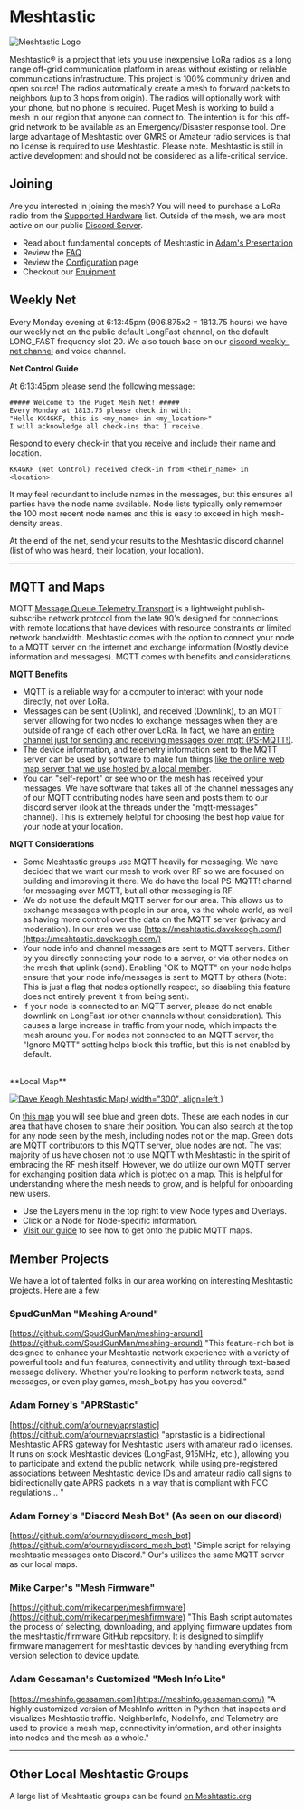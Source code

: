 # Meshtastic
![Meshtastic Logo](/media/Meshtastic_Banner_Logo.png)

Meshtastic® is a project that lets you use inexpensive LoRa radios as a long range off-grid communication platform in areas without existing or reliable communications infrastructure. This project is 100% community driven and open source! The radios automatically create a mesh to forward packets to neighbors (up to 3 hops from origin). The radios will optionally work with your phone, but no phone is required. Puget Mesh is working to build a mesh in our region that anyone can connect to. The intention is for this off-grid network to be available as an Emergency/Disaster response tool. One large advantage of Meshtastic over GMRS or Amateur radio services is that no license is required to use Meshtastic. Please note. Meshtastic is still in active development and should not be considered as a life-critical service. 

## Joining

Are you interested in joining the mesh? You will need to purchase a LoRa radio from the [Supported Hardware](https://meshtastic.org/docs/hardware/devices/) list. Outside of the mesh, we are most active on our public [Discord Server](https://discord.gg/ANvUg3AyZt).

* Read about fundamental concepts of Meshtastic in [Adam's Presentation](https://docs.google.com/presentation/d/1xx2Ae8VMTQzYbq140SX4FAlHGFCDjrVD/edit#slide=id.p1)
* Review the [FAQ](/meshtastic/faq)
* Review the [Configuration](config) page
* Checkout our [Equipment](/meshtastic/equipment)

## Weekly Net
Every Monday evening at 6:13:45pm (906.875x2 = 1813.75 hours) we have our weekly net on the public default LongFast channel, on the default LONG_FAST frequency slot 20. We also touch base on our [discord weekly-net channel](https://discord.com/channels/1291139029814739084/1323907750690029578) and voice channel.

**Net Control Guide**

At 6:13:45pm please send the following message:

```
##### Welcome to the Puget Mesh Net! #####
Every Monday at 1813.75 please check in with:
"Hello KK4GKF, this is <my_name> in <my_location>"
I will acknowledge all check-ins that I receive.
```

Respond to every check-in that you receive and include their name and location.

```
KK4GKF (Net Control) received check-in from <their_name> in <location>.
```

It may feel redundant to include names in the messages, but this ensures all parties have the node name available. Node lists typically only remember the 100 most recent node names and this is easy to exceed in high mesh-density areas.

At the end of the net, send your results to the Meshtastic discord channel (list of who was heard, their location, your location).

---

## MQTT and Maps

MQTT [Message Queue Telemetry Transport](https://en.wikipedia.org/wiki/MQTT) is a lightweight publish-subscribe network protocol from the late 90's designed for connections with remote locations that have devices with resource constraints or limited network bandwidth. Meshtastic comes with the option to connect your node to a MQTT server on the internet and exchange information (Mostly device information and messages). MQTT comes with benefits and considerations.

**MQTT Benefits**

- MQTT is a reliable way for a computer to interact with your node directly, not over LoRa.
- Messages can be sent (Uplink), and received (Downlink), to an MQTT server allowing for two nodes to exchange messages when they are outside of range of each other over LoRa. In fact, we have an [entire channel just for sending and receiving messages over mqtt (PS-MQTT!)](http://localhost:8000/meshtastic/config/#ps-mqtt-channel).
- The device information, and telemetry information sent to the MQTT server can be used by software to make fun things [like the online web map server that we use hosted by a local member](https://mqtt.davekeogh.com/).
- You can "self-report" or see who on the mesh has received your messages. We have software that takes all of the channel messages any of our MQTT contributing nodes have seen and posts them to our discord server (look at the threads under the "mqtt-messages" channel). This is extremely helpful for choosing the best hop value for your node at your location.

**MQTT Considerations**

- Some Meshtastic groups use MQTT heavily for messaging. We have decided that we want our mesh to work over RF so we are focused on building and improving it there. We do have the local PS-MQTT! channel for messaging over MQTT, but all other messaging is RF. 
- We do not use the default MQTT server for our area. This allows us to exchange messages with people in our area, vs the whole world, as well as having more control over the data on the MQTT server (privacy and moderation). In our area we use [https://meshtastic.davekeogh.com/](https://meshtastic.davekeogh.com/)
- Your node info and channel messages are sent to MQTT servers. Either by you directly connecting your node to a server, or via other nodes on the mesh that uplink (send). Enabling "OK to MQTT" on your node helps ensure that your node info/messages is sent to MQTT by others (Note: This is just a flag that nodes optionally respect, so disabling this feature does not entirely prevent it from being sent).
- If your node is connected to an MQTT server, please do not enable downlink on LongFast (or other channels without consideration). This causes a large increase in traffic from your node, which impacts the mesh around you. For nodes not connected to an MQTT server, the "Ignore MQTT" setting helps block this traffic, but this is not enabled by default.


</br>
**Local Map**

[![Dave Keogh Meshtastic Map](/media/11Nov2024_MapSShot.png){ width="300", align=left }](https://meshtastic.davekeogh.com/?lat=47.73284666107599&lng=237.66448974609378&zoom=9)

On [this map](https://meshtastic.davekeogh.com/?lat=47.73284666107599&lng=237.66448974609378&zoom=9) you will see blue and green dots. These are each nodes in our area that have chosen to share their position. You can also search at the top for any node seen by the mesh, including nodes not on the map. Green dots are MQTT contributors to this MQTT server, blue nodes are not. The vast majority of us have chosen not to use MQTT with Meshtastic in the spirit of embracing the RF mesh itself. However, we do utilize our own MQTT server for exchanging position data which is plotted on a map. This is helpful for understanding where the mesh needs to grow, and is helpful for onboarding new users.

- Use the Layers menu in the top right to view Node types and Overlays.
- Click on a Node for Node-specific information.
- [Visit our guide](/meshtastic/config/#get-on-the-map) to see how to get onto the public MQTT maps.

<!--
### Collaborative Map

<iframe style="height:500px; width:100%; border:none;" src="https://facilmap.org/NOb2ESIvTxlC3Z?search=false#10/47.6462/-122.3625/Lima"></iframe>

This collaborative map allows users to place their fixed nodes for others to see. Regardless of their MQTT settings or connectivity. This also allows us to coordinate potential new sites to help grow the mesh.
-->

## Member Projects
We have a lot of talented folks in our area working on interesting Meshtastic projects. Here are a few:

### SpudGunMan "Meshing Around"
[https://github.com/SpudGunMan/meshing-around](https://github.com/SpudGunMan/meshing-around) "This feature-rich bot is designed to enhance your Meshtastic network experience with a variety of powerful tools and fun features, connectivity and utility through text-based message delivery. Whether you're looking to perform network tests, send messages, or even play games, mesh_bot.py has you covered."

### Adam Forney's "APRStastic"
[https://github.com/afourney/aprstastic](https://github.com/afourney/aprstastic) "aprstastic is a bidirectional Meshtastic APRS gateway for Meshtastic users with amateur radio licenses. It runs on stock Meshtastic devices (LongFast, 915MHz, etc.), allowing you to participate and extend the public network, while using pre-registered associations between Meshtastic device IDs and amateur radio call signs to bidirectionally gate APRS packets in a way that is compliant with FCC regulations... "

### Adam Forney's "Discord Mesh Bot" (As seen on our discord) 
[https://github.com/afourney/discord_mesh_bot](https://github.com/afourney/discord_mesh_bot) "Simple script for relaying meshtastic messages onto Discord." Our's utilizes the same MQTT server as our local maps.

### Mike Carper's "Mesh Firmware"
[https://github.com/mikecarper/meshfirmware](https://github.com/mikecarper/meshfirmware) "This Bash script automates the process of selecting, downloading, and applying firmware updates from the meshtastic/firmware GitHub repository. It is designed to simplify firmware management for meshtastic devices by handling everything from version selection to device update.

### Adam Gessaman's Customized "Mesh Info Lite"
[https://meshinfo.gessaman.com](https://meshinfo.gessaman.com/) "A highly customized version of MeshInfo written in Python that inspects and visualizes Meshtastic traffic. NeighborInfo, NodeInfo, and Telemetry are used to provide a mesh map, connectivity information, and other insights into nodes and the mesh as a whole."

---

## Other Local Meshtastic Groups
A large list of Meshtastic groups can be found [on Meshtastic.org](https://meshtastic.org/docs/community/local-groups/#washington)
